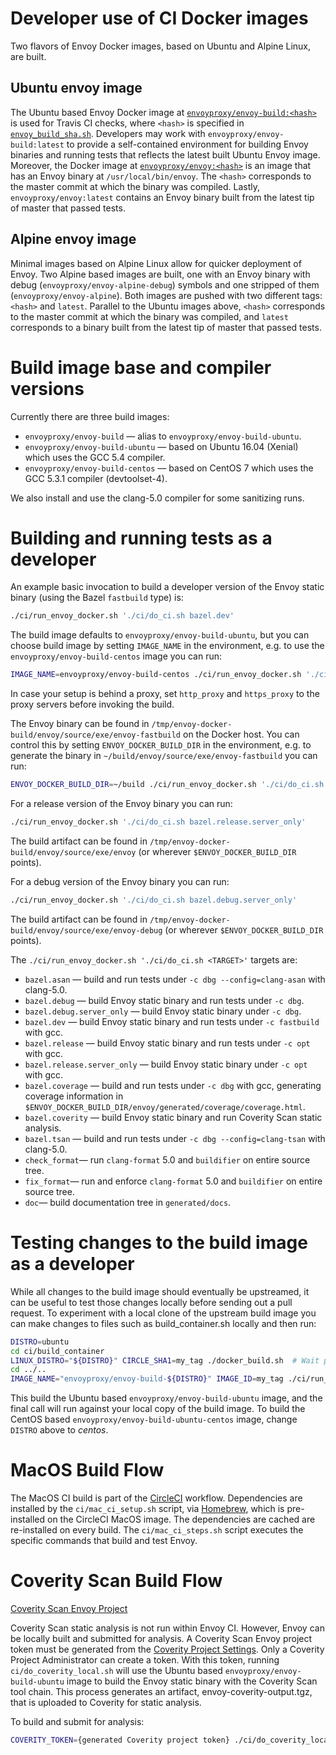 # Developer use of CI Docker images

Two flavors of Envoy Docker images, based on Ubuntu and Alpine Linux, are built.

## Ubuntu envoy image
The Ubuntu based Envoy Docker image at [`envoyproxy/envoy-build:<hash>`](https://hub.docker.com/r/envoyproxy/envoy-build/) is used for Travis CI checks,
where `<hash>` is specified in [`envoy_build_sha.sh`](https://github.com/envoyproxy/envoy/blob/master/ci/envoy_build_sha.sh). Developers
may work with `envoyproxy/envoy-build:latest` to provide a self-contained environment for building Envoy binaries and
running tests that reflects the latest built Ubuntu Envoy image. Moreover, the Docker image
at [`envoyproxy/envoy:<hash>`](https://hub.docker.com/r/envoyproxy/envoy/) is an image that has an Envoy binary at `/usr/local/bin/envoy`. The `<hash>`
corresponds to the master commit at which the binary was compiled. Lastly, `envoyproxy/envoy:latest` contains an Envoy
binary built from the latest tip of master that passed tests.

## Alpine envoy image

Minimal images based on Alpine Linux allow for quicker deployment of Envoy. Two Alpine based images are built,
one with an Envoy binary with debug (`envoyproxy/envoy-alpine-debug`) symbols and one stripped of them (`envoyproxy/envoy-alpine`).
Both images are pushed with two different tags: `<hash>` and `latest`. Parallel to the Ubuntu images above, `<hash>` corresponds to the
master commit at which the binary was compiled, and `latest` corresponds to a binary built from the latest tip of master that passed tests.

# Build image base and compiler versions

Currently there are three build images:

* `envoyproxy/envoy-build` &mdash; alias to `envoyproxy/envoy-build-ubuntu`.
* `envoyproxy/envoy-build-ubuntu` &mdash; based on Ubuntu 16.04 (Xenial) which uses the GCC 5.4 compiler.
* `envoyproxy/envoy-build-centos` &mdash; based on CentOS 7 which uses the GCC 5.3.1 compiler (devtoolset-4).

We also install and use the clang-5.0 compiler for some sanitizing runs.

# Building and running tests as a developer

An example basic invocation to build a developer version of the Envoy static binary (using the Bazel `fastbuild` type) is:

```bash
./ci/run_envoy_docker.sh './ci/do_ci.sh bazel.dev'
```

The build image defaults to `envoyproxy/envoy-build-ubuntu`, but you can choose build image by setting `IMAGE_NAME` in the environment,
e.g. to use the `envoyproxy/envoy-build-centos` image you can run:

```bash
IMAGE_NAME=envoyproxy/envoy-build-centos ./ci/run_envoy_docker.sh './ci/do_ci.sh bazel.dev'
```
In case your setup is behind a proxy, set `http_proxy` and `https_proxy` to the proxy servers before invoking the build.

The Envoy binary can be found in `/tmp/envoy-docker-build/envoy/source/exe/envoy-fastbuild` on the Docker host. You
can control this by setting `ENVOY_DOCKER_BUILD_DIR` in the environment, e.g. to
generate the binary in `~/build/envoy/source/exe/envoy-fastbuild` you can run:

```bash
ENVOY_DOCKER_BUILD_DIR=~/build ./ci/run_envoy_docker.sh './ci/do_ci.sh bazel.dev'
```

For a release version of the Envoy binary you can run:

```bash
./ci/run_envoy_docker.sh './ci/do_ci.sh bazel.release.server_only'
```

The build artifact can be found in `/tmp/envoy-docker-build/envoy/source/exe/envoy` (or wherever
`$ENVOY_DOCKER_BUILD_DIR` points).

For a debug version of the Envoy binary you can run:

```bash
./ci/run_envoy_docker.sh './ci/do_ci.sh bazel.debug.server_only'
```

The build artifact can be found in `/tmp/envoy-docker-build/envoy/source/exe/envoy-debug` (or wherever
`$ENVOY_DOCKER_BUILD_DIR` points).

The `./ci/run_envoy_docker.sh './ci/do_ci.sh <TARGET>'` targets are:

* `bazel.asan` &mdash; build and run tests under `-c dbg --config=clang-asan` with clang-5.0.
* `bazel.debug` &mdash; build Envoy static binary and run tests under `-c dbg`.
* `bazel.debug.server_only` &mdash; build Envoy static binary under `-c dbg`.
* `bazel.dev` &mdash; build Envoy static binary and run tests under `-c fastbuild` with gcc.
* `bazel.release` &mdash; build Envoy static binary and run tests under `-c opt` with gcc.
* `bazel.release.server_only` &mdash; build Envoy static binary under `-c opt` with gcc.
* `bazel.coverage` &mdash; build and run tests under `-c dbg` with gcc, generating coverage information in `$ENVOY_DOCKER_BUILD_DIR/envoy/generated/coverage/coverage.html`.
* `bazel.coverity` &mdash; build Envoy static binary and run Coverity Scan static analysis.
* `bazel.tsan` &mdash; build and run tests under `-c dbg --config=clang-tsan` with clang-5.0.
* `check_format`&mdash; run `clang-format` 5.0 and `buildifier` on entire source tree.
* `fix_format`&mdash; run and enforce `clang-format` 5.0 and `buildifier` on entire source tree.
* `doc`&mdash; build documentation tree in `generated/docs`.

# Testing changes to the build image as a developer

While all changes to the build image should eventually be upstreamed, it can be useful to
test those changes locally before sending out a pull request. To experiment
with a local clone of the upstream build image you can make changes to files such as
build_container.sh locally and then run:

```bash
DISTRO=ubuntu
cd ci/build_container
LINUX_DISTRO="${DISTRO}" CIRCLE_SHA1=my_tag ./docker_build.sh  # Wait patiently for quite some time
cd ../..
IMAGE_NAME="envoyproxy/envoy-build-${DISTRO}" IMAGE_ID=my_tag ./ci/run_envoy_docker.sh './ci/do_ci.sh bazel.whatever'
```

This build the Ubuntu based `envoyproxy/envoy-build-ubuntu` image, and the final call will run against your local copy of the build image.
To build the CentOS based `envoyproxy/envoy-build-ubuntu-centos` image, change `DISTRO` above to *centos*.

# MacOS Build Flow

The MacOS CI build is part of the [CircleCI](https://circleci.com/gh/envoyproxy/envoy) workflow.
Dependencies are installed by the `ci/mac_ci_setup.sh` script, via [Homebrew](https://brew.sh),
which is pre-installed on the CircleCI MacOS image. The dependencies are cached are re-installed
on every build. The `ci/mac_ci_steps.sh` script executes the specific commands that
build and test Envoy.

# Coverity Scan Build Flow

[Coverity Scan Envoy Project](https://scan.coverity.com/projects/envoy-proxy)

Coverity Scan static analysis is not run within Envoy CI. However, Envoy can be locally built and
submitted for analysis. A Coverity Scan Envoy project token must be generated from the
[Coverity Project Settings](https://scan.coverity.com/projects/envoy-proxy?tab=project_settings).
Only a Coverity Project Administrator can create a token. With this token, running
`ci/do_coverity_local.sh` will use the Ubuntu based `envoyproxy/envoy-build-ubuntu` image to build the
Envoy static binary with the Coverity Scan tool chain. This process generates an artifact,
envoy-coverity-output.tgz, that is uploaded to Coverity for static analysis.

To build and submit for analysis:
```bash
COVERITY_TOKEN={generated Coverity project token} ./ci/do_coverity_local.sh
```
